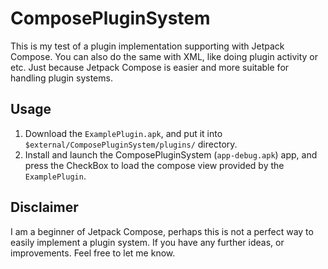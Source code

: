 # ComposePluginSystem

This is my test of a plugin implementation supporting with Jetpack Compose. You can also do the same with XML, like doing plugin activity or etc.
Just because Jetpack Compose is easier and more suitable for handling plugin systems.

## Usage

1. Download the `ExamplePlugin.apk`, and put it into `$external/ComposePluginSystem/plugins/` directory.
2. Install and launch the ComposePluginSystem (`app-debug.apk`) app, and press the CheckBox to load the compose view provided by the `ExamplePlugin`.

## Disclaimer

I am a beginner of Jetpack Compose, perhaps this is not a perfect way to easily implement a plugin system. If you have any further ideas, or improvements. Feel free to let me know.